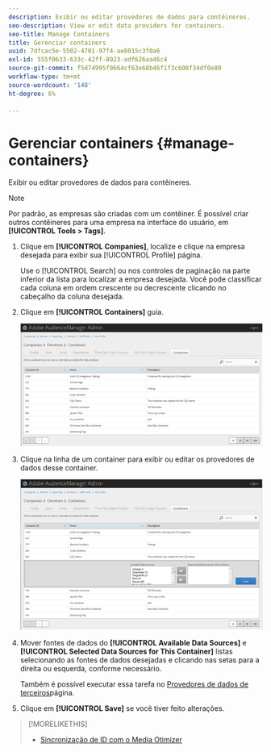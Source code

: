 ```yaml
---
description: Exibir ou editar provedores de dados para contêineres.
seo-description: View or edit data providers for containers.
seo-title: Manage Containers
title: Gerenciar containers
uuid: 7dfcac5e-5502-4701-97f4-ae8015c3f0a6
exl-id: 555f0633-633c-42ff-8923-adf626aa46c4
source-git-commit: f5d74995f0664cf63e68b46f1f3c608f34df0e80
workflow-type: tm+mt
source-wordcount: '148'
ht-degree: 6%

---
```


# Gerenciar containers {#manage-containers}

Exibir ou editar provedores de dados para contêineres.

<!-- t_containers.xml -->

>[!NOTE]
>
>Por padrão, as empresas são criadas com um contêiner. É possível criar outros contêineres para uma empresa na interface do usuário, em **[!UICONTROL Tools > Tags]**.

1. Clique em **[!UICONTROL Companies]**, localize e clique na empresa desejada para exibir sua [!UICONTROL Profile] página.

   Use o [!UICONTROL Search] ou nos controles de paginação na parte inferior da lista para localizar a empresa desejada. Você pode classificar cada coluna em ordem crescente ou decrescente clicando no cabeçalho da coluna desejada.

1. Clique em **[!UICONTROL Containers]** guia.

   ![](assets/containers.png)

1. Clique na linha de um container para exibir ou editar os provedores de dados desse container.

   ![Resultado da etapa](assets/containers_edit.png)

1. Mover fontes de dados do **[!UICONTROL Available Data Sources]** e **[!UICONTROL Selected Data Sources for This Container]** listas selecionando as fontes de dados desejadas e clicando nas setas para a direita ou esquerda, conforme necessário.

   Também é possível executar essa tarefa no [Provedores de dados de terceiros](../companies/admin-third-party-providers.md#task_E942DD674D794BA6B8EFD52FD866E689)página.

1. Clique em **[!UICONTROL Save]** se você tiver feito alterações.

>[!MORELIKETHIS]
>
>* [Sincronização de ID com o Media Otimizer](../companies/admin-amo-sync.md#concept_2B5537233DAA4860B3503B344F937D83)

